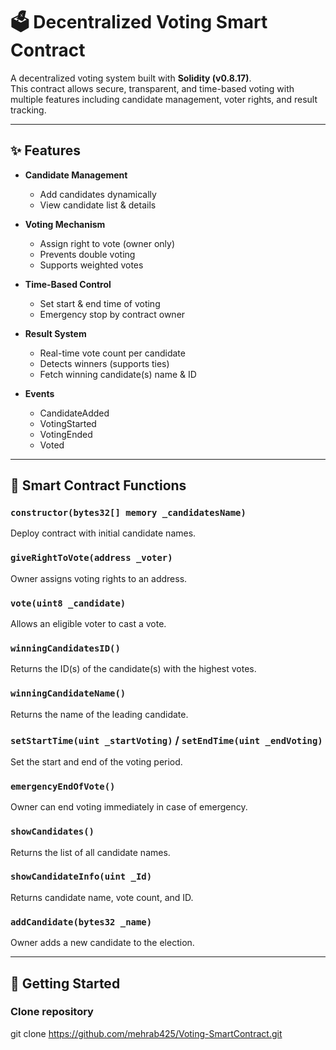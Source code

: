 # 🗳️ Decentralized Voting Smart Contract

A decentralized voting system built with **Solidity (v0.8.17)**.  
This contract allows secure, transparent, and time-based voting with multiple features including candidate management, voter rights, and result tracking.

---

## ✨ Features
- **Candidate Management**  
  - Add candidates dynamically  
  - View candidate list & details  

- **Voting Mechanism**  
  - Assign right to vote (owner only)  
  - Prevents double voting  
  - Supports weighted votes  

- **Time-Based Control**  
  - Set start & end time of voting  
  - Emergency stop by contract owner  

- **Result System**  
  - Real-time vote count per candidate  
  - Detects winners (supports ties)  
  - Fetch winning candidate(s) name & ID  

- **Events**  
  - CandidateAdded  
  - VotingStarted  
  - VotingEnded  
  - Voted  

---

## 📜 Smart Contract Functions

### `constructor(bytes32[] memory _candidatesName)`
Deploy contract with initial candidate names.

### `giveRightToVote(address _voter)`
Owner assigns voting rights to an address.

### `vote(uint8 _candidate)`
Allows an eligible voter to cast a vote.

### `winningCandidatesID()`
Returns the ID(s) of the candidate(s) with the highest votes.

### `winningCandidateName()`
Returns the name of the leading candidate.

### `setStartTime(uint _startVoting)` / `setEndTime(uint _endVoting)`
Set the start and end of the voting period.

### `emergencyEndOfVote()`
Owner can end voting immediately in case of emergency.

### `showCandidates()`
Returns the list of all candidate names.

### `showCandidateInfo(uint _Id)`
Returns candidate name, vote count, and ID.

### `addCandidate(bytes32 _name)`
Owner adds a new candidate to the election.

---

## 🚀 Getting Started

### Clone repository

git clone https://github.com/mehrab425/Voting-SmartContract.git

